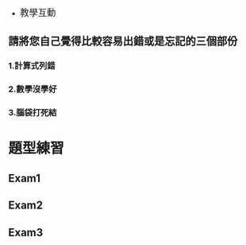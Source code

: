 - <span style="font-size: 18px;">教學互動</span>
## 請將您自己覺得比較容易出錯或是忘記的三個部份
### 1.計算式列錯
### 2.數學沒學好
### 3.腦袋打死結

# 題型練習

## Exam1

## Exam2

## Exam3
